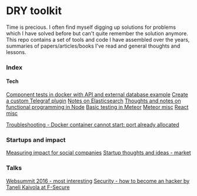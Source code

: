 # DRY toolkit

Time is precious. I often find myself digging up solutions for problems which I have solved before but
can't quite remember the solution anymore. This repo contains a set of tools and code I have assembled
over the years, summaries of papers/articles/books I've read and general thoughts and lessons.

### Index

#### Tech
[Component tests in docker with API and external database example](devops/docker_api_tests.md)
[Create a custom Telegraf plugin](tech/influx_telegraf/custom_plugin_telegrag.md)
[Notes on Elasticsearch](tech/elasticsearch/various.md)
[Thoughts and notes on functional programming in Node](tech/fp/nodejs.md)
[Basic testing in Meteor](tech/meteor/testing.md)
[Meteor misc](tech/meteor/various.md)
[React misc](tech/react/various.md)

[Troubleshooting - Docker container cannot start: port already allocated](tech/docker_container_allocated_port.md)

### Startups and impact
[Measuring impact for social companies](impact/measuring_impact.md)
[Startup thoughts and ideas - market](startups/market.md)

### Talks
[Websummit 2016 - most interesting](talks/web_summit_most_interesting.md)
[Security - how to become an hacker by Taneli Kaivola at F-Secure](talks/taneli_kaivola_become_an_hacker.md)
